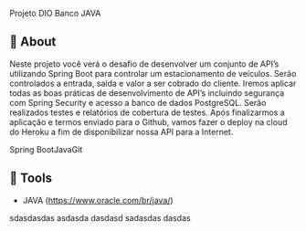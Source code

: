 <p> Projeto DIO Banco JAVA</p>

## 📕 About

Neste projeto você verá o desafio de desenvolver um conjunto de API’s utilizando Spring Boot para controlar um estacionamento de veículos. Serão controlados a entrada, saída e valor a ser cobrado do cliente. Iremos aplicar todas as boas práticas de desenvolvimento de API’s incluindo segurança com Spring Security e acesso a banco de dados PostgreSQL. Serão realizados testes e relatórios de cobertura de testes. Após finalizarmos a aplicação e termos enviado para o Github, vamos fazer o deploy na cloud do Heroku a fim de disponibilizar nossa API para a Internet.

Spring BootJavaGit

## 🔨 Tools

- JAVA (https://www.oracle.com/br/java/)





sdasdasdas
asdasda
dasdasd
sadasdas
dasdas
